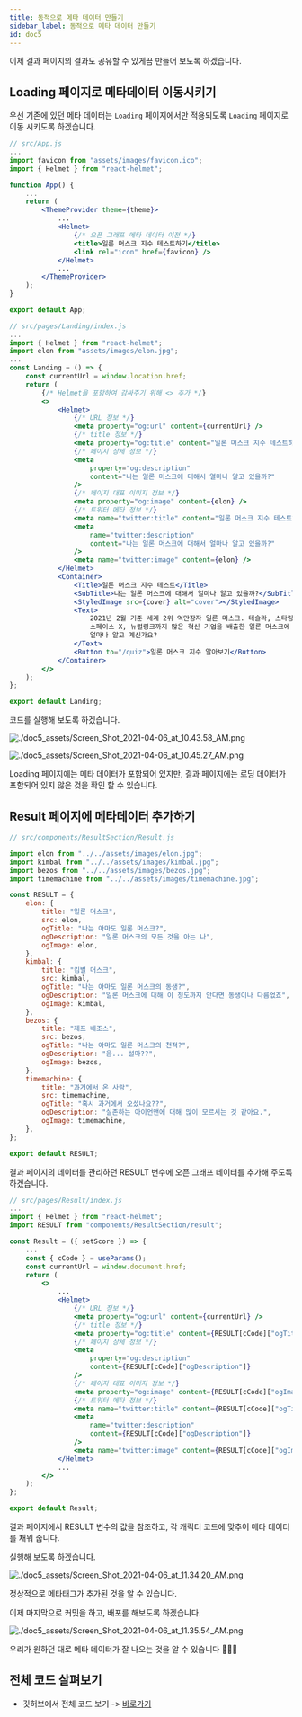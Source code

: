 ```yaml
---
title: 동적으로 메타 데이터 만들기
sidebar_label: 동적으로 메타 데이터 만들기
id: doc5
---
```


이제 결과 페이지의 결과도 공유할 수 있게끔 만들어 보도록 하겠습니다.

## Loading 페이지로 메타데이터 이동시키기

우선 기존에 있던 메타 데이터는 `Loading` 페이지에서만 적용되도록 `Loading` 페이지로 이동 시키도록 하겠습니다.

```jsx
// src/App.js
...
import favicon from "assets/images/favicon.ico";
import { Helmet } from "react-helmet";

function App() {
	...
	return (
		<ThemeProvider theme={theme}>
			...
			<Helmet>
				{/* 오픈 그래프 메타 데이터 이전 */}
				<title>일론 머스크 지수 테스트하기</title>
				<link rel="icon" href={favicon} />
			</Helmet>
			...
		</ThemeProvider>
	);
}

export default App;
```

```jsx
// src/pages/Landing/index.js
...
import { Helmet } from "react-helmet";
import elon from "assets/images/elon.jpg";
...
const Landing = () => {
	const currentUrl = window.location.href;
	return (
		{/* Helmet을 포함하여 감싸주기 위해 <> 추가 */}
		<>
			<Helmet>
				{/* URL 정보 */}
				<meta property="og:url" content={currentUrl} />
				{/* title 정보 */}
				<meta property="og:title" content="일론 머스크 지수 테스트하기" />
				{/* 페이지 상세 정보 */}
				<meta
					property="og:description"
					content="나는 일론 머스크에 대해서 얼마나 알고 있을까?"
				/>
				{/* 페이지 대표 이미지 정보 */}
				<meta property="og:image" content={elon} />
				{/* 트위터 메타 정보 */}
				<meta name="twitter:title" content="일론 머스크 지수 테스트하기" />
				<meta
					name="twitter:description"
					content="나는 일론 머스크에 대해서 얼마나 알고 있을까?"
				/>
				<meta name="twitter:image" content={elon} />
			</Helmet>
			<Container>
				<Title>일론 머스크 지수 테스트</Title>
				<SubTitle>나는 일론 머스크에 대해서 얼마나 알고 있을까?</SubTitle>
				<StyledImage src={cover} alt="cover"></StyledImage>
				<Text>
					2021년 2월 기준 세계 2위 억만장자 일론 머스크. 테슬라, 스타링크,
					스페이스 X, 뉴럴링크까지 많은 혁신 기업을 배출한 일론 머스크에 대해서
					얼마나 알고 계신가요?
				</Text>
				<Button to="/quiz">일론 머스크 지수 알아보기</Button>
			</Container>
		</>
	);
};

export default Landing;
```

코드를 실행해 보도록 하겠습니다.

![./doc5_assets/Screen_Shot_2021-04-06_at_10.43.58_AM.png](./doc5_assets/Screen_Shot_2021-04-06_at_10.43.58_AM.png)

![./doc5_assets/Screen_Shot_2021-04-06_at_10.45.27_AM.png](./doc5_assets/Screen_Shot_2021-04-06_at_10.45.27_AM.png)

Loading 페이지에는 메타 데이터가 포함되어 있지만, 결과 페이지에는 로딩 데이터가 포함되어 있지 않은 것을 확인 할 수 있습니다.

## Result 페이지에 메타데이터 추가하기

```jsx
// src/components/ResultSection/Result.js

import elon from "../../assets/images/elon.jpg";
import kimbal from "../../assets/images/kimbal.jpg";
import bezos from "../../assets/images/bezos.jpg";
import timemachine from "../../assets/images/timemachine.jpg";

const RESULT = {
	elon: {
		title: "일론 머스크",
		src: elon,
		ogTitle: "나는 아마도 일론 머스크?",
		ogDescription: "일론 머스크의 모든 것을 아는 나",
		ogImage: elon,
	},
	kimbal: {
		title: "킴벌 머스크",
		src: kimbal,
		ogTitle: "나는 아마도 일론 머스크의 동생?",
		ogDescription: "일론 머스크에 대해 이 정도까지 안다면 동생이나 다름없죠",
		ogImage: kimbal,
	},
	bezos: {
		title: "제프 베조스",
		src: bezos,
		ogTitle: "나는 아마도 일론 머스크의 천적?",
		ogDescription: "음... 설마??",
		ogImage: bezos,
	},
	timemachine: {
		title: "과거에서 온 사람",
		src: timemachine,
		ogTitle: "혹시 과거에서 오셨나요??",
		ogDescription: "실존하는 아이언맨에 대해 많이 모르시는 것 같아요.",
		ogImage: timemachine,
	},
};

export default RESULT;
```

결과 페이지의 데이터를 관리하던 RESULT 변수에 오픈 그래프 데이터를 추가해 주도록 하겠습니다.

```jsx
// src/pages/Result/index.js
...
import { Helmet } from "react-helmet";
import RESULT from "components/ResultSection/result";

const Result = ({ setScore }) => {
	...
	const { cCode } = useParams();
	const currentUrl = window.document.href;
	return (
		<>
			...
			<Helmet>
				{/* URL 정보 */}
				<meta property="og:url" content={currentUrl} />
				{/* title 정보 */}
				<meta property="og:title" content={RESULT[cCode]["ogTitle"]} />
				{/* 페이지 상세 정보 */}
				<meta
					property="og:description"
					content={RESULT[cCode]["ogDescription"]}
				/>
				{/* 페이지 대표 이미지 정보 */}
				<meta property="og:image" content={RESULT[cCode]["ogImage"]} />
				{/* 트위터 메타 정보 */}
				<meta name="twitter:title" content={RESULT[cCode]["ogTitle"]} />
				<meta
					name="twitter:description"
					content={RESULT[cCode]["ogDescription"]}
				/>
				<meta name="twitter:image" content={RESULT[cCode]["ogImage"]} />
			</Helmet>
			...
		</>
	);
};

export default Result;
```

결과 페이지에서 RESULT 변수의 값을 참조하고, 각 캐릭터 코드에 맞추어 메타 데이터를 채워 줍니다.

실행해 보도록 하겠습니다.

![./doc5_assets/Screen_Shot_2021-04-06_at_11.34.20_AM.png](./doc5_assets/Screen_Shot_2021-04-06_at_11.34.20_AM.png)

정상적으로 메타태그가 추가된 것을 알 수 있습니다.

이제 마지막으로 커밋을 하고, 배포를 해보도록 하겠습니다.

![./doc5_assets/Screen_Shot_2021-04-06_at_11.35.54_AM.png](./doc5_assets/Screen_Shot_2021-04-06_at_11.35.54_AM.png)

우리가 원하던 대로 메타 데이터가 잘 나오는 것을 알 수 있습니다 👏👏👏

## 전체 코드 살펴보기

- 깃허브에서 전체 코드 보기 -> [바로가기](https://github.com/CodePotStudio/starter-quiz-app/tree/week07-04)
